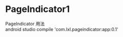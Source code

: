 # PageIndicator1
PageIndicator
用法    
   android studio
   compile 'com.lxl.pageindicator:app:0.1'
 
